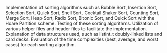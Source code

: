 Implementation of sorting algorithms such as Bubble Sort, Insertion Sort, Selection Sort, Quick Sort, Shell Sort, Cocktail Shaker Sort, Counting Sort, Merge Sort, Heap Sort, Radix Sort, Bitonic Sort, and Quick Sort with the Hoare Partition scheme.
Testing of these sorting algorithms.
Utilization of various helper files and header files to facilitate the implementation.
Explanation of data structures used, such as listint_t doubly-linked lists and card decks.
Evaluation of the time complexities (best, average, and worst cases) for each sorting algorithm.
